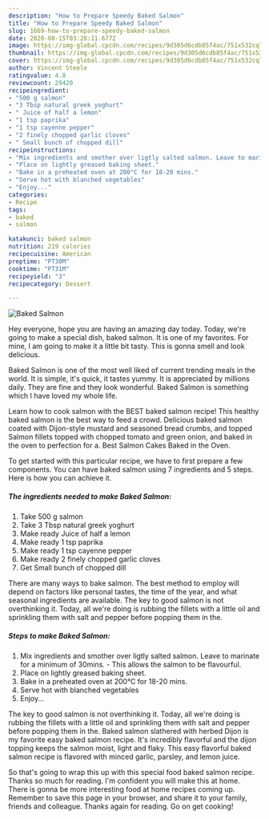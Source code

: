```yaml
---
description: "How to Prepare Speedy Baked Salmon"
title: "How to Prepare Speedy Baked Salmon"
slug: 1669-how-to-prepare-speedy-baked-salmon
date: 2020-08-15T03:28:11.677Z
image: https://img-global.cpcdn.com/recipes/9d305d6cdb85f4ac/751x532cq70/baked-salmon-recipe-main-photo.jpg
thumbnail: https://img-global.cpcdn.com/recipes/9d305d6cdb85f4ac/751x532cq70/baked-salmon-recipe-main-photo.jpg
cover: https://img-global.cpcdn.com/recipes/9d305d6cdb85f4ac/751x532cq70/baked-salmon-recipe-main-photo.jpg
author: Vincent Steele
ratingvalue: 4.8
reviewcount: 29420
recipeingredient:
- "500 g salmon"
- "3 Tbsp natural greek yoghurt"
- " Juice of half a lemon"
- "1 tsp paprika"
- "1 tsp cayenne pepper"
- "2 finely chopped garlic cloves"
- " Small bunch of chopped dill"
recipeinstructions:
- "Mix ingredients and smother over ligtly salted salmon. Leave to marinate for a minimum of 30mins.  This allows the salmon to be flavourful."
- "Place on lightly greased baking sheet."
- "Bake in a preheated oven at 200°C for 18-20 mins."
- "Serve hot with blanched vegetables"
- "Enjoy..."
categories:
- Recipe
tags:
- baked
- salmon

katakunci: baked salmon 
nutrition: 219 calories
recipecuisine: American
preptime: "PT30M"
cooktime: "PT31M"
recipeyield: "3"
recipecategory: Dessert

---
```



![Baked Salmon](https://img-global.cpcdn.com/recipes/9d305d6cdb85f4ac/751x532cq70/baked-salmon-recipe-main-photo.jpg)

Hey everyone, hope you are having an amazing day today. Today, we're going to make a special dish, baked salmon. It is one of my favorites. For mine, I am going to make it a little bit tasty. This is gonna smell and look delicious.

Baked Salmon is one of the most well liked of current trending meals in the world. It is simple, it's quick, it tastes yummy. It is appreciated by millions daily. They are fine and they look wonderful. Baked Salmon is something which I have loved my whole life.

Learn how to cook salmon with the BEST baked salmon recipe! This healthy baked salmon is the best way to feed a crowd. Delicious baked salmon coated with Dijon-style mustard and seasoned bread crumbs, and topped Salmon fillets topped with chopped tomato and green onion, and baked in the oven to perfection for a. Best Salmon Cakes Baked in the Oven.


To get started with this particular recipe, we have to first prepare a few components. You can have baked salmon using 7 ingredients and 5 steps. Here is how you can achieve it.

<!--inarticleads1-->

##### The ingredients needed to make Baked Salmon:

1. Take 500 g salmon
1. Take 3 Tbsp natural greek yoghurt
1. Make ready  Juice of half a lemon
1. Make ready 1 tsp paprika
1. Make ready 1 tsp cayenne pepper
1. Make ready 2 finely chopped garlic cloves
1. Get  Small bunch of chopped dill


There are many ways to bake salmon. The best method to employ will depend on factors like personal tastes, the time of the year, and what seasonal ingredients are available. The key to good salmon is not overthinking it. Today, all we&#39;re doing is rubbing the fillets with a little oil and sprinkling them with salt and pepper before popping them in the. 

<!--inarticleads2-->

##### Steps to make Baked Salmon:

1. Mix ingredients and smother over ligtly salted salmon. Leave to marinate for a minimum of 30mins.  - This allows the salmon to be flavourful.
1. Place on lightly greased baking sheet.
1. Bake in a preheated oven at 200°C for 18-20 mins.
1. Serve hot with blanched vegetables
1. Enjoy...


The key to good salmon is not overthinking it. Today, all we&#39;re doing is rubbing the fillets with a little oil and sprinkling them with salt and pepper before popping them in the. Baked salmon slathered with herbed Dijon is my favorite easy baked salmon recipe. It&#39;s incredibly flavorful and the dijon topping keeps the salmon moist, light and flaky. This easy flavorful baked salmon recipe is flavored with minced garlic, parsley, and lemon juice. 

So that's going to wrap this up with this special food baked salmon recipe. Thanks so much for reading. I'm confident you will make this at home. There is gonna be more interesting food at home recipes coming up. Remember to save this page in your browser, and share it to your family, friends and colleague. Thanks again for reading. Go on get cooking!
